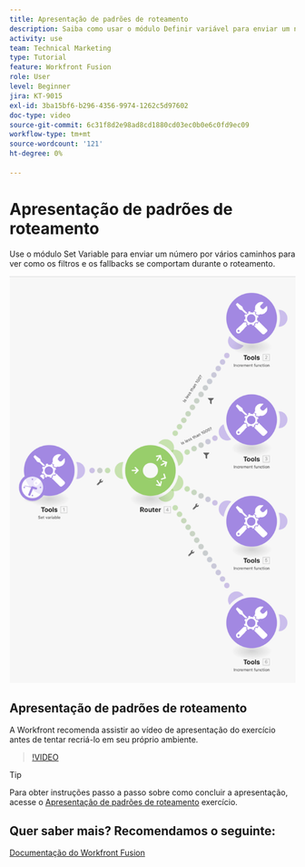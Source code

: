 ```yaml
---
title: Apresentação de padrões de roteamento
description: Saiba como usar o módulo Definir variável para enviar um número por vários caminhos para ver como os filtros e fallbacks se comportam no [!DNL Adobe Workfront Fusion].
activity: use
team: Technical Marketing
type: Tutorial
feature: Workfront Fusion
role: User
level: Beginner
jira: KT-9015
exl-id: 3ba15bf6-b296-4356-9974-1262c5d97602
doc-type: video
source-git-commit: 6c31f8d2e98ad8cd1880cd03ec0b0e6c0fd9ec09
workflow-type: tm+mt
source-wordcount: '121'
ht-degree: 0%

---
```


# Apresentação de padrões de roteamento

Use o módulo Set Variable para enviar um número por vários caminhos para ver como os filtros e os fallbacks se comportam durante o roteamento.

![Uma imagem do cenário do Fusion](assets/universal-connectors-and-routing-7.png)

## Apresentação de padrões de roteamento

A Workfront recomenda assistir ao vídeo de apresentação do exercício antes de tentar recriá-lo em seu próprio ambiente.

>[!VIDEO](https://video.tv.adobe.com/v/335274/?quality=12&learn=on)

>[!TIP]
>
>Para obter instruções passo a passo sobre como concluir a apresentação, acesse o [Apresentação de padrões de roteamento](https://experienceleague.adobe.com/docs/workfront-learn/tutorials-workfront/fusion/exercises/routing-patterns.html?lang=en) exercício.


## Quer saber mais? Recomendamos o seguinte:

[Documentação do Workfront Fusion](https://experienceleague.adobe.com/docs/workfront/using/adobe-workfront-fusion/workfront-fusion-2.html?lang=en)
